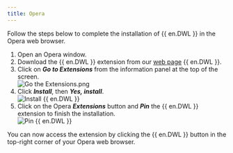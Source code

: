 ```yaml
---
title: Opera
---
```

Follow the steps below to complete the installation of {{ en.DWL }} in the Opera web browser.  

1. Open an Opera window. 
1. Download the {{ en.DWL }} extension from our [web page](https://devolutions.net/web-login) {{ en.DWL }}. 
1. Click on ***Go to Extensions*** from the information panel at the top of the screen.  
![Go the Extensions.png](https://webdevolutions.azureedge.net/docs/en/dwl/Dwl4007.png)
1. Click ***Install***, then ***Yes, install***.  
![Install {{ en.DWL }}](https://webdevolutions.azureedge.net/docs/en/dwl/Dwl4008.png)
1. Click on the Opera ***Extensions*** button and ***Pin*** the {{ en.DWL }} extension to finish the installation.  
![Pin {{ en.DWL }}](https://webdevolutions.azureedge.net/docs/en/dwl/Dwl4005.png)  

You can now access the extension by clicking the {{ en.DWL }} button in the top-right corner of your Opera web browser. 


